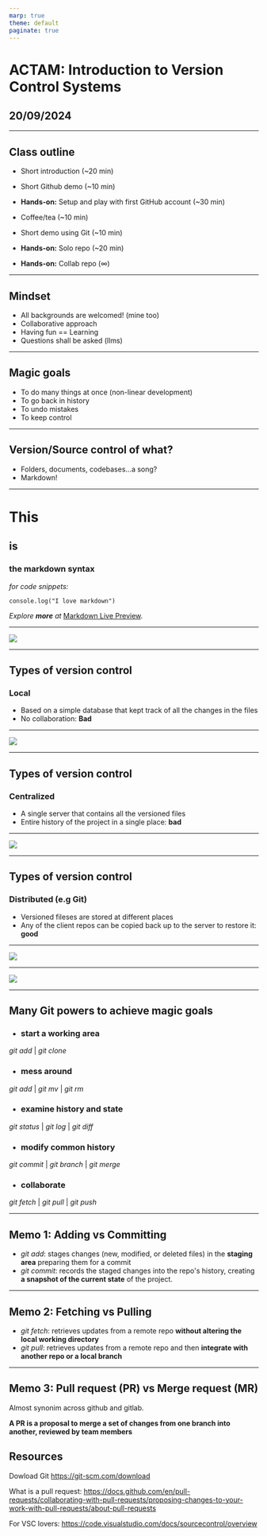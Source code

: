 ```yaml
---
marp: true
theme: default
paginate: true
---
```


# ACTAM: Introduction to Version Control Systems

## 20/09/2024

---

## Class outline

- Short introduction (~20 min)
- Short Github demo (~10 min)
- **Hands-on:** Setup and play with first GitHub account (~30 min)

- Coffee/tea (~10 min)

- Short demo using Git (~10 min)
- **Hands-on:** Solo repo (~20 min)
- **Hands-on:** Collab repo (∞)

---

## Mindset

- All backgrounds are welcomed! (mine too)
- Collaborative approach
- Having fun == Learning
- Questions shall be asked (llms)  

---

## Magic goals

- To do many things at once (non-linear development)
- To go back in history
- To undo mistakes
- To keep control 

---

## Version/Source control of what?

- Folders, documents, codebases...a song?
- Markdown!

---

# This
## is
### the markdown syntax
_for code snippets:_
```
console.log("I love markdown")
``` 
_Explore **more** at_ [Markdown Live Preview](https://markdownlivepreview.com/).

---

![](assets/linus.png)

---

## Types of version control

### Local
- Based on a simple database that kept track of all the changes in the files
- No collaboration: **Bad**

---

![](assets/local.png)

---

## Types of version control

### Centralized
- A single server that contains all the versioned files
- Entire history of the project in a single place: **bad**

---

![](assets/centralized.png)

---

## Types of version control

### Distributed (e.g Git)
- Versioned fileses are stored at different places
- Any of the client repos can be copied back up to the server to restore it: **good**

---

![](assets/distributed.png)

---

![](assets/simplified-git-flow.webp)

---

## Many Git powers to achieve magic goals

- ### start a working area
*git add* | *git clone*

- ### mess around
*git add* | *git mv* | *git rm*

- ### examine history and state
*git status* | *git log* | *git diff*

- ### modify common history
*git commit* | *git branch* | *git merge*

- ### collaborate
*git fetch* | *git pull* | *git push*

---

## Memo 1: Adding vs Committing

- *git add*: stages changes (new, modified, or deleted files) in the **staging area** preparing them for a commit
- *git commit*: records the staged changes into the repo's history, creating **a snapshot of the current state** of the project.

---

## Memo 2: Fetching vs Pulling

- *git fetch*: retrieves updates from a remote repo **without altering the local working directory**
- *git pull*:  retrieves updates from a remote repo and then **integrate with another repo or a local branch**

---

## Memo 3: Pull request (PR) vs Merge request (MR)

Almost synonim across github and gitlab.

**A PR is a proposal to merge a set of changes from one branch into another, reviewed by team members**


## Resources

Dowload Git https://git-scm.com/download

What is a pull request: https://docs.github.com/en/pull-requests/collaborating-with-pull-requests/proposing-changes-to-your-work-with-pull-requests/about-pull-requests

For VSC lovers: https://code.visualstudio.com/docs/sourcecontrol/overview